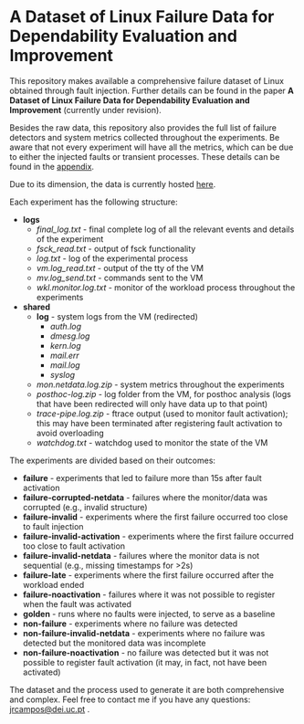 # A Dataset of Linux Failure Data for Dependability Evaluation and Improvement

This repository makes available a comprehensive failure dataset of Linux obtained through fault injection. Further details can be found in the paper **A Dataset of Linux Failure Data for Dependability Evaluation and Improvement** (currently under revision).

Besides the raw data, this repository also provides the full list of failure detectors and system metrics collected throughout the experiments. Be aware that not every experiment will have all the metrics, which can be due to either the injected faults or transient processes. These details can be found in the [appendix](./appendix.pdf).

Due to its dimension, the data is currently hosted [here](https://deiucpt-my.sharepoint.com/:f:/g/personal/jrcampos_dei_uc_pt/EpiYpLzRsG9MlxzGHyh9kt4BtwPXRsEA2YMNlGUHiTbmWQ?e=vLEstb).

Each experiment has the following structure:

- **logs**
  - *final_log.txt* - final complete log of all the relevant events and details of the experiment
  - *fsck_read.txt* - output of fsck functionality
  - *log.txt* - log of the experimental process
  - *vm.log_read.txt* - output of the tty of the VM
  - *mv.log_send.txt* - commands sent to the VM
  - *wkl.monitor.log.txt* - monitor of the workload process throughout the experiments
- **shared**
  - **log** - system logs from the VM (redirected)
    - *auth.log*
    - *dmesg.log*
    - *kern.log*
    - *mail.err*
    - *mail.log*
    - *syslog*
  - *mon.netdata.log.zip* - system metrics throughout the experiments
  - *posthoc-log.zip* - log folder from the VM, for posthoc analysis (logs that have been redirected will only have data up to that point)
  - *trace-pipe.log.zip* - ftrace output (used to monitor fault activation); this may have been terminated after registering fault activation to avoid overloading
  - *watchdog.txt* - watchdog used to monitor the state of the VM

The experiments are divided based on their outcomes:

- **failure** - experiments that led to failure more than 15s after fault activation
- **failure-corrupted-netdata** - failures where the monitor/data was corrupted (e.g., invalid structure)
- **failure-invalid** - experiments where the first failure occurred too close to fault injection
- **failure-invalid-activation** - experiments where the first failure occurred too close to fault activation
- **failure-invalid-netdata** - failures where the monitor data is not sequential (e.g., missing timestamps for >2s)
- **failure-late** - experiments where the first failure occurred after the workload ended
- **failure-noactivation** - failures where it was not possible to register when the fault was activated
- **golden** - runs where no faults were injected, to serve as a baseline
- **non-failure** - experiments where no failure was detected
- **non-failure-invalid-netdata** - experiments where no failure was detected but the monitored data was incomplete
- **non-failure-noactivation** - no failure was detected but it was not possible to register fault activation (it may, in fact, not have been activated)

The dataset and the process used to generate it are both comprehensive and complex. Feel free to contact me if you have any questions: jrcampos@dei.uc.pt .
